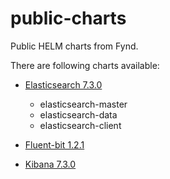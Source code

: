 # public-charts

Public HELM charts from Fynd.

There are following charts available:

- [Elasticsearch 7.3.0](https://github.com/gofynd/helm-charts/tree/master/elasticsearch)

  - elasticsearch-master
  - elasticsearch-data
  - elasticsearch-client

- [Fluent-bit 1.2.1](https://github.com/gofynd/helm-charts/tree/master/fluent-bit)

- [Kibana 7.3.0](https://github.com/gofynd/helm-charts/tree/master/kibana)
